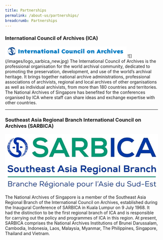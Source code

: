 ```yaml
---
title: Partnerships
permalink: /about-us/partnerships/
breadcrumb: Partnerships
---
```

###  International Council of Archives (ICA)

<img src="/images/ica.gif" alt="International Council on Archives" style="width:400px;">
![](/images/logo_sarbica_new.jpg)
The International Council of Archives is the professional organisation for the world archival community, dedicated to promoting the preservation, development, and use of the world’s archival heritage. It brings together national archive administrations, professional associations of archivists, regional and local archives of other organisations as well as individual archivists, from more than 180 countries and territories. The National Archives of Singapore has benefited for the conferences organised by ICA where staff can share ideas and exchange expertise with other countries.

<hr>

### Southeast Asia Regional Branch International Council on Archives (SARBICA)



![](/images/logo_sarbica_new.jpg)

The National Archives of Singapore is a member of the Southeast Asia Regional Branch of the International Council on Archives, established during the Inaugural Conference of SARBICA in Kuala Lumpur on 9 July 1968. It had the distinction to be the first regional branch of ICA and is responsible for carrying out the policy and programmes of ICA in this region. At present, SARBICA comprises the National Archives Institutions of Brunei Darussalam, Cambodia, Indonesia, Laos, Malaysia, Myanmar, The Philippines, Singapore, Thailand and Vietnam.